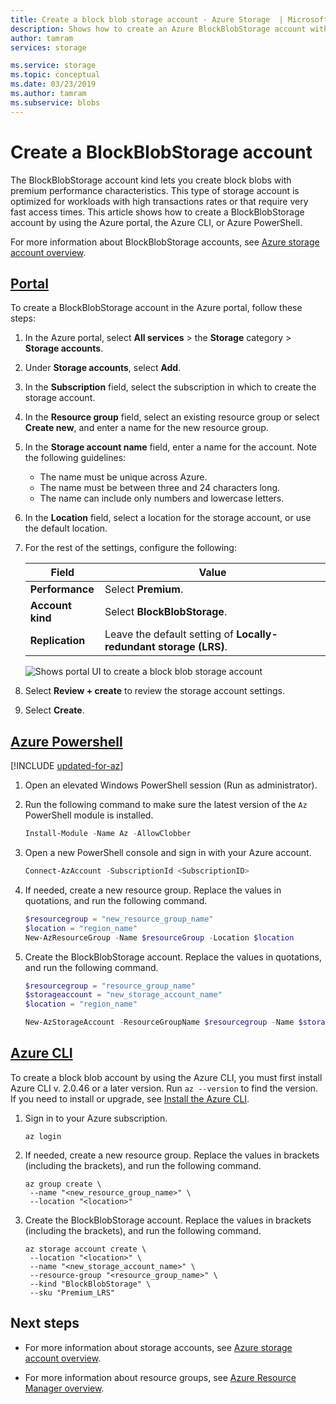 ```yaml
---
title: Create a block blob storage account - Azure Storage  | Microsoft Docs
description: Shows how to create an Azure BlockBlobStorage account with premium performance characteristics.
author: tamram
services: storage

ms.service: storage
ms.topic: conceptual
ms.date: 03/23/2019
ms.author: tamram
ms.subservice: blobs
---
```


# Create a BlockBlobStorage account

The BlockBlobStorage account kind lets you create block blobs with premium performance characteristics. This type of storage account is optimized for workloads with high transactions rates or that require very fast access times. This article shows how to create a BlockBlobStorage account by using the Azure portal, the Azure CLI, or Azure PowerShell.

For more information about BlockBlobStorage accounts, see [Azure storage account overview](https://docs.microsoft.com/azure/storage/common/storage-account-overview).

## [Portal](#tab/azure-portal)
To create a BlockBlobStorage account in the Azure portal, follow these steps:

1. In the Azure portal, select **All services** > the **Storage** category > **Storage accounts**.

1. Under **Storage accounts**, select **Add**.

1. In the **Subscription** field, select the subscription in which to create the storage account.

1. In the **Resource group** field, select an existing resource group or select **Create new**, and enter a name for the new resource group.

1. In the **Storage account name** field, enter a name for the account. Note the following guidelines:

   - The name must be unique across Azure.
   - The name must be between three and 24 characters long.
   - The name can include only numbers and lowercase letters.

1. In the **Location** field, select a location for the storage account, or use the default location.

1. For the rest of the settings, configure the following:

   |Field     |Value  |
   |---------|---------|
   |**Performance**    |  Select **Premium**.   |
   |**Account kind**    | Select **BlockBlobStorage**.      |
   |**Replication**    |  Leave the default setting of **Locally-redundant storage (LRS)**.      |

   ![Shows portal UI to create a block blob storage account](media/storage-blob-create-account-block-blob/create-block-blob-storage-account.png)

1. Select **Review + create** to review the storage account settings.

1. Select **Create**.

## [Azure Powershell](#tab/azure-powershell)

[!INCLUDE [updated-for-az](../../../includes/updated-for-az.md)]

1. Open an elevated Windows PowerShell session (Run as administrator).

1. Run the following command to make sure the latest version of the `Az` PowerShell module is installed.

   ```powershell
   Install-Module -Name Az -AllowClobber
   ```

1. Open a new PowerShell console and sign in with your Azure account.

   ```powershell
   Connect-AzAccount -SubscriptionId <SubscriptionID>
   ```

1. If needed, create a new resource group. Replace the values in quotations, and run the following command.

   ```powershell
   $resourcegroup = "new_resource_group_name"
   $location = "region_name"
   New-AzResourceGroup -Name $resourceGroup -Location $location
   ```

1. Create the BlockBlobStorage account. Replace the values in quotations, and run the following command.

   ```powershell
   $resourcegroup = "resource_group_name"
   $storageaccount = "new_storage_account_name"
   $location = "region_name"

   New-AzStorageAccount -ResourceGroupName $resourcegroup -Name $storageaccount -Location $location -Kind "BlockBlobStorage" -SkuName "Premium_LRS"
   ```

## [Azure CLI](#tab/azure-cli)

To create a block blob account by using the Azure CLI, you must first install Azure CLI v. 2.0.46 or a later version. Run `az --version` to find the version. If you need to install or upgrade, see [Install the Azure CLI](/cli/azure/install-azure-cli).

1. Sign in to your Azure subscription.

   ```azurecli
   az login
   ```

1. If needed, create a new resource group. Replace the values in brackets (including the brackets), and run the following command.

   ```azurecli
   az group create \
    --name "<new_resource_group_name>" \
    --location "<location>"
   ```

1. Create the BlockBlobStorage account. Replace the values in brackets (including the brackets), and run the following command.

   ```azurecli
   az storage account create \
    --location "<location>" \
    --name "<new_storage_account_name>" \
    --resource-group "<resource_group_name>" \
    --kind "BlockBlobStorage" \
    --sku "Premium_LRS"
   ```

## Next steps

- For more information about storage accounts, see [Azure storage account overview](https://docs.microsoft.com/azure/storage/common/storage-account-overview).

- For more information about resource groups, see [Azure Resource Manager overview](https://docs.microsoft.com/azure/azure-resource-manager/resource-group-overview).
